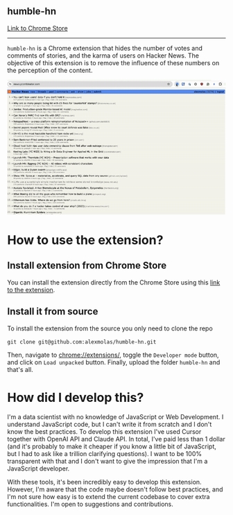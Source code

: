 humble-hn
---

[Link to Chrome Store](https://chromewebstore.google.com/detail/humble-hn/fgobiddccmfbgeikjllkolkpnbkciknd)

---

`humble-hn` is a Chrome extension that hides the number of votes and comments of stories, and the karma of users on Hacker News. The objective of this extension is to remove the influence of these numbers on the perception of the content.

![Example GIF](docs/example.gif)


# How to use the extension?

## Install extension from Chrome Store

You can install the extension directly from the Chrome Store using this [link to the extension](https://chromewebstore.google.com/detail/humble-hn/fgobiddccmfbgeikjllkolkpnbkciknd).

## Install it from source

To install the extension from the source you only need to clone the repo

```
git clone git@github.com:alexmolas/humble-hn.git
```

Then, navigate to [chrome://extensions/](chrome://extensions/), toggle the `Developer mode` button, and click on `Load unpacked` button. Finally, upload the folder `humble-hn`  and that's all.

# How did I develop this?

I'm a data scientist with no knowledge of JavaScript or Web Development. I understand JavaScript code, but I can't write it from scratch and I don't know the best practices. To develop this extension I've used Cursor together with OpenAI API and Claude API. In total, I've paid less than 1 dollar (and it's probably to make it cheaper if you know a little bit of JavaScript, but I had to ask like a trillion clarifying questions). I want to be 100% transparent with that and I don't want to give the impression that I'm a JavaScript developer.

With these tools, it's been incredibly easy to develop this extension. However, I'm aware that the code maybe doesn't follow best practices, and I'm not sure how easy is to extend the current codebase to cover extra functionalities. I'm open to suggestions and contributions.

